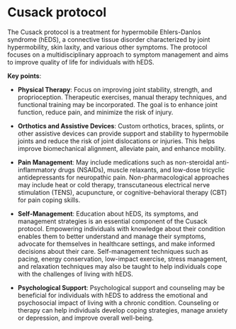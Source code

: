 [//]: # (source: ?)
[//]: # (treats: hypermobile-ehlers-danlos-syndrome)
[//]: # (tags: protocols)

# Cusack protocol

The Cusack protocol is a treatment for hypermobile Ehlers-Danlos syndrome (hEDS), a connective tissue disorder characterized by joint hypermobility, skin laxity, and various other symptoms. The protocol focuses on a multidisciplinary approach to symptom management and aims to improve quality of life for individuals with hEDS.

**Key points**:

* **Physical Therapy**: Focus on improving joint stability, strength, and proprioception. Therapeutic exercises, manual therapy techniques, and functional training may be incorporated. The goal is to enhance joint function, reduce pain, and minimize the risk of injury.

* **Orthotics and Assistive Devices**: Custom orthotics, braces, splints, or other assistive devices can provide support and stability to hypermobile joints and reduce the risk of joint dislocations or injuries. This helps improve biomechanical alignment, alleviate pain, and enhance mobility.

* **Pain Management**: May include medications such as non-steroidal anti-inflammatory drugs (NSAIDs), muscle relaxants, and low-dose tricyclic antidepressants for neuropathic pain. Non-pharmacological approaches may include heat or cold therapy, transcutaneous electrical nerve stimulation (TENS), acupuncture, or cognitive-behavioral therapy (CBT) for pain coping skills.

* **Self-Management**: Education about hEDS, its symptoms, and management strategies is an essential component of the Cusack protocol. Empowering individuals with knowledge about their condition enables them to better understand and manage their symptoms, advocate for themselves in healthcare settings, and make informed decisions about their care. Self-management techniques such as pacing, energy conservation, low-impact exercise, stress management, and relaxation techniques may also be taught to help individuals cope with the challenges of living with hEDS.

* **Psychological Support**: Psychological support and counseling may be beneficial for individuals with hEDS to address the emotional and psychosocial impact of living with a chronic condition. Counseling or therapy can help individuals develop coping strategies, manage anxiety or depression, and improve overall well-being.
